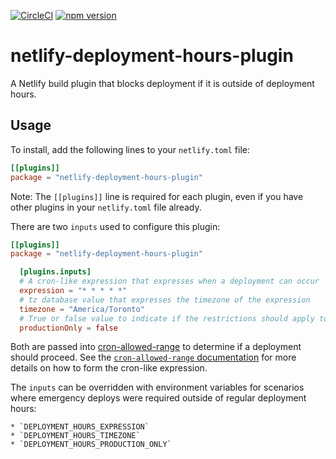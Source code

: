[![CircleCI](https://circleci.com/gh/neverendingqs/netlify-deployment-hours-plugin.svg?style=svg)](https://circleci.com/gh/neverendingqs/netlify-deployment-hours-plugin)
[![npm
version](https://badge.fury.io/js/netlify-deployment-hours-plugin.svg)](https://badge.fury.io/js/netlify-deployment-hours-plugin)

# netlify-deployment-hours-plugin

A Netlify build plugin that blocks deployment if it is outside of deployment
hours.

## Usage

To install, add the following lines to your `netlify.toml` file:

```toml
[[plugins]]
package = "netlify-deployment-hours-plugin"
```

Note: The `[[plugins]]` line is required for each plugin, even if you have other
plugins in your `netlify.toml` file already.

There are two `inputs` used to configure this plugin:

```toml
[[plugins]]
package = "netlify-deployment-hours-plugin"

  [plugins.inputs]
  # A cron-like expression that expresses when a deployment can occur
  expression = "* * * * *"
  # tz database value that expresses the timezone of the expression
  timezone = "America/Toronto"
  # True or false value to indicate if the restrictions should apply to production deploys or all deploys
  productionOnly = false
```

Both are passed into
[cron-allowed-range](https://github.com/neverendingqs/cron-allowed-range) to
determine if a deployment should proceed. See the [`cron-allowed-range`
documentation](https://github.com/neverendingqs/cron-allowed-range) for more
details on how to form the cron-like expression.

The `inputs` can be overridden with environment variables for scenarios where
emergency deploys were required outside of regular deployment hours:

```
* `DEPLOYMENT_HOURS_EXPRESSION`
* `DEPLOYMENT_HOURS_TIMEZONE`
* `DEPLOYMENT_HOURS_PRODUCTION_ONLY`
```
